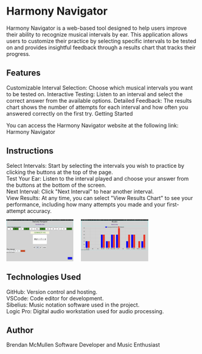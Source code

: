 # Harmony Navigator

Harmony Navigator is a web-based tool designed to help users improve their ability to recognize musical intervals by ear. This application allows users to customize their practice by selecting specific intervals to be tested on and provides insightful feedback through a results chart that tracks their progress.

## Features

Customizable Interval Selection: Choose which musical intervals you want to be tested on.
Interactive Testing: Listen to an interval and select the correct answer from the available options.
Detailed Feedback: The results chart shows the number of attempts for each interval and how often you answered correctly on the first try.
Getting Started

You can access the Harmony Navigator website at the following link:
Harmony Navigator

## Instructions
Select Intervals: Start by selecting the intervals you wish to practice by clicking the buttons at the top of the page.\
Test Your Ear: Listen to the interval played and choose your answer from the buttons at the bottom of the screen.\
Next Interval: Click "Next Interval" to hear another interval.\
View Results: At any time, you can select "View Results Chart" to see your performance, including how many attempts you made and your first-attempt accuracy.
<div style="display: flex; justify-content: flex-start;">
  <img src="screen-shots/p1.png" style="width: 35%; margin-right: 20px" alt="main page">
  <img src="screen-shots/p2.png" style="width: 35%;" alt="result screen">
</div>


## Technologies Used

GitHub: Version control and hosting.\
VSCode: Code editor for development.\
Sibelius: Music notation software used in the project.\
Logic Pro: Digital audio workstation used for audio processing.

## Author

Brendan McMullen
Software Developer and Music Enthusiast
